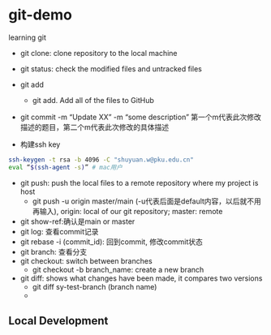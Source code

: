# git-demo

learning git

- git clone: clone repository to the local machine
- git status: check the modified files and untracked files

- git add
  - git add. Add all of the files  to GitHub

- git commit -m “Update XX” -m “some description”
  第一个m代表此次修改描述的题目，第二个m代表此次修改的具体描述

- 构建ssh key

```bash
ssh-keygen -t rsa -b 4096 -C "shuyuan.w@pku.edu.cn"
eval “$(ssh-agent -s)” # mac用户
```

- git push: push the local files to a remote repository where my project is host
  - git push -u origin master/main (-u代表后面是default内容，以后就不用再输入), origin: local of our git repository; master: remote
- git show-ref:确认是main or master
- git log: 查看commit记录
- git rebase -i (commit_id): 回到commit, 修改commit状态
- git branch: 查看分支
- git checkout: switch between branches
  - git checkout -b branch_name: create a new branch
- git diff: shows what changes have been made, it compares two versions
  - git diff sy-test-branch (branch name)
  -


## Local Development
